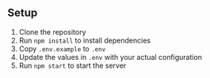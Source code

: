 ## Setup
1. Clone the repository
2. Run `npm install` to install dependencies
3. Copy `.env.example` to `.env`
4. Update the values in `.env` with your actual configuration
5. Run `npm start` to start the server
